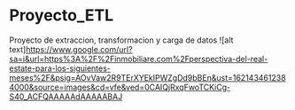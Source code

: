 # Proyecto_ETL
Proyecto de extraccion, transformacion y carga de datos
![alt text]https://www.google.com/url?sa=i&url=https%3A%2F%2Finmobiliare.com%2Fperspectiva-del-real-estate-para-los-siguientes-meses%2F&psig=AOvVaw2R9TErXYEkIPWZgDd9bBEn&ust=1621434612384000&source=images&cd=vfe&ved=0CAIQjRxqFwoTCKiCg-S40_ACFQAAAAAdAAAAABAJ
